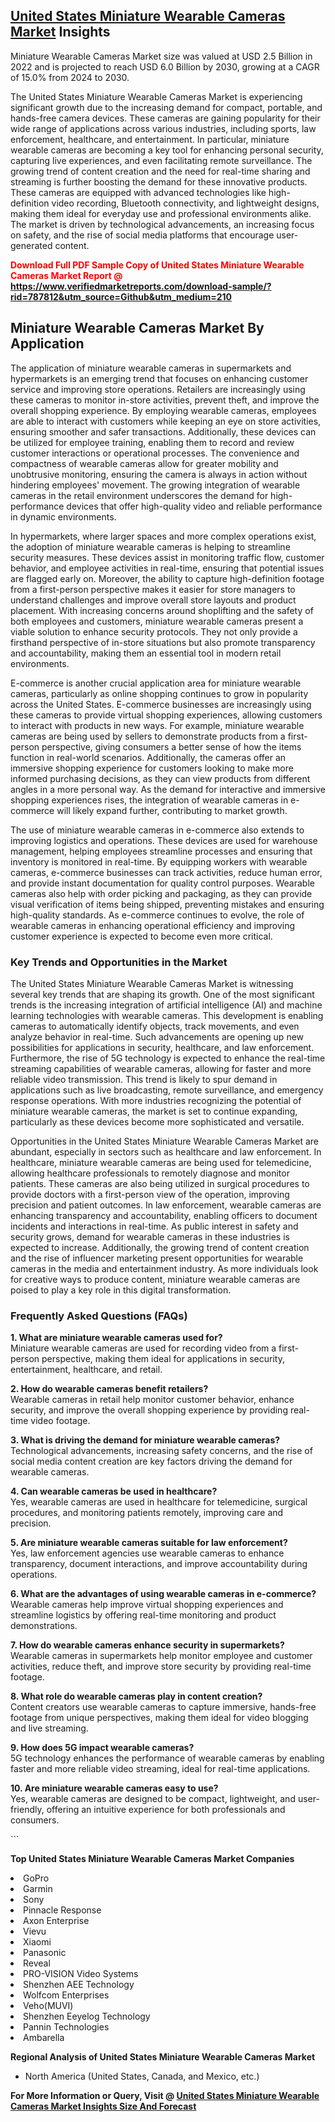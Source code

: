 <h2><a href="https://www.verifiedmarketreports.com/download-sample/?rid=787812&amp;utm_source=Github&amp;utm_medium=210" target="_blank">United States Miniature Wearable Cameras Market</a> Insights</h2><p>Miniature Wearable Cameras Market size was valued at USD 2.5 Billion in 2022 and is projected to reach USD 6.0 Billion by 2030, growing at a CAGR of 15.0% from 2024 to 2030.</p><p><p>The United States Miniature Wearable Cameras Market is experiencing significant growth due to the increasing demand for compact, portable, and hands-free camera devices. These cameras are gaining popularity for their wide range of applications across various industries, including sports, law enforcement, healthcare, and entertainment. In particular, miniature wearable cameras are becoming a key tool for enhancing personal security, capturing live experiences, and even facilitating remote surveillance. The growing trend of content creation and the need for real-time sharing and streaming is further boosting the demand for these innovative products. These cameras are equipped with advanced technologies like high-definition video recording, Bluetooth connectivity, and lightweight designs, making them ideal for everyday use and professional environments alike. The market is driven by technological advancements, an increasing focus on safety, and the rise of social media platforms that encourage user-generated content. <strong><p><span class=""><span style="color: #ff0000;"><strong>Download Full PDF Sample Copy of United States Miniature Wearable Cameras Market Report</strong> @ </span><a href="https://www.verifiedmarketreports.com/download-sample/?rid=787812&amp;utm_source=Github&amp;utm_medium=210" target="_blank">https://www.verifiedmarketreports.com/download-sample/?rid=787812&amp;utm_source=Github&amp;utm_medium=210</a></span></p></strong></p><h2>Miniature Wearable Cameras Market By Application</h2><p>The application of miniature wearable cameras in supermarkets and hypermarkets is an emerging trend that focuses on enhancing customer service and improving store operations. Retailers are increasingly using these cameras to monitor in-store activities, prevent theft, and improve the overall shopping experience. By employing wearable cameras, employees are able to interact with customers while keeping an eye on store activities, ensuring smoother and safer transactions. Additionally, these devices can be utilized for employee training, enabling them to record and review customer interactions or operational processes. The convenience and compactness of wearable cameras allow for greater mobility and unobtrusive monitoring, ensuring the camera is always in action without hindering employees' movement. The growing integration of wearable cameras in the retail environment underscores the demand for high-performance devices that offer high-quality video and reliable performance in dynamic environments.<p>In hypermarkets, where larger spaces and more complex operations exist, the adoption of miniature wearable cameras is helping to streamline security measures. These devices assist in monitoring traffic flow, customer behavior, and employee activities in real-time, ensuring that potential issues are flagged early on. Moreover, the ability to capture high-definition footage from a first-person perspective makes it easier for store managers to understand challenges and improve overall store layouts and product placement. With increasing concerns around shoplifting and the safety of both employees and customers, miniature wearable cameras present a viable solution to enhance security protocols. They not only provide a firsthand perspective of in-store situations but also promote transparency and accountability, making them an essential tool in modern retail environments.</p><p>E-commerce is another crucial application area for miniature wearable cameras, particularly as online shopping continues to grow in popularity across the United States. E-commerce businesses are increasingly using these cameras to provide virtual shopping experiences, allowing customers to interact with products in new ways. For example, miniature wearable cameras are being used by sellers to demonstrate products from a first-person perspective, giving consumers a better sense of how the items function in real-world scenarios. Additionally, the cameras offer an immersive shopping experience for customers looking to make more informed purchasing decisions, as they can view products from different angles in a more personal way. As the demand for interactive and immersive shopping experiences rises, the integration of wearable cameras in e-commerce will likely expand further, contributing to market growth.<p>The use of miniature wearable cameras in e-commerce also extends to improving logistics and operations. These devices are used for warehouse management, helping employees streamline processes and ensuring that inventory is monitored in real-time. By equipping workers with wearable cameras, e-commerce businesses can track activities, reduce human error, and provide instant documentation for quality control purposes. Wearable cameras also help with order picking and packaging, as they can provide visual verification of items being shipped, preventing mistakes and ensuring high-quality standards. As e-commerce continues to evolve, the role of wearable cameras in enhancing operational efficiency and improving customer experience is expected to become even more critical.</p><h3>Key Trends and Opportunities in the Market</h3><p>The United States Miniature Wearable Cameras Market is witnessing several key trends that are shaping its growth. One of the most significant trends is the increasing integration of artificial intelligence (AI) and machine learning technologies with wearable cameras. This development is enabling cameras to automatically identify objects, track movements, and even analyze behavior in real-time. Such advancements are opening up new possibilities for applications in security, healthcare, and law enforcement. Furthermore, the rise of 5G technology is expected to enhance the real-time streaming capabilities of wearable cameras, allowing for faster and more reliable video transmission. This trend is likely to spur demand in applications such as live broadcasting, remote surveillance, and emergency response operations. With more industries recognizing the potential of miniature wearable cameras, the market is set to continue expanding, particularly as these devices become more sophisticated and versatile.</p><p>Opportunities in the United States Miniature Wearable Cameras Market are abundant, especially in sectors such as healthcare and law enforcement. In healthcare, miniature wearable cameras are being used for telemedicine, allowing healthcare professionals to remotely diagnose and monitor patients. These cameras are also being utilized in surgical procedures to provide doctors with a first-person view of the operation, improving precision and patient outcomes. In law enforcement, wearable cameras are enhancing transparency and accountability, enabling officers to document incidents and interactions in real-time. As public interest in safety and security grows, demand for wearable cameras in these industries is expected to increase. Additionally, the growing trend of content creation and the rise of influencer marketing present opportunities for wearable cameras in the media and entertainment industry. As more individuals look for creative ways to produce content, miniature wearable cameras are poised to play a key role in this digital transformation.</p><h3>Frequently Asked Questions (FAQs)</h3><p><strong>1. What are miniature wearable cameras used for?</strong><br>Miniature wearable cameras are used for recording video from a first-person perspective, making them ideal for applications in security, entertainment, healthcare, and retail.</p><p><strong>2. How do wearable cameras benefit retailers?</strong><br>Wearable cameras in retail help monitor customer behavior, enhance security, and improve the overall shopping experience by providing real-time video footage.</p><p><strong>3. What is driving the demand for miniature wearable cameras?</strong><br>Technological advancements, increasing safety concerns, and the rise of social media content creation are key factors driving the demand for wearable cameras.</p><p><strong>4. Can wearable cameras be used in healthcare?</strong><br>Yes, wearable cameras are used in healthcare for telemedicine, surgical procedures, and monitoring patients remotely, improving care and precision.</p><p><strong>5. Are miniature wearable cameras suitable for law enforcement?</strong><br>Yes, law enforcement agencies use wearable cameras to enhance transparency, document interactions, and improve accountability during operations.</p><p><strong>6. What are the advantages of using wearable cameras in e-commerce?</strong><br>Wearable cameras help improve virtual shopping experiences and streamline logistics by offering real-time monitoring and product demonstrations.</p><p><strong>7. How do wearable cameras enhance security in supermarkets?</strong><br>Wearable cameras in supermarkets help monitor employee and customer activities, reduce theft, and improve store security by providing real-time footage.</p><p><strong>8. What role do wearable cameras play in content creation?</strong><br>Content creators use wearable cameras to capture immersive, hands-free footage from unique perspectives, making them ideal for video blogging and live streaming.</p><p><strong>9. How does 5G impact wearable cameras?</strong><br>5G technology enhances the performance of wearable cameras by enabling faster and more reliable video streaming, ideal for real-time applications.</p><p><strong>10. Are miniature wearable cameras easy to use?</strong><br>Yes, wearable cameras are designed to be compact, lightweight, and user-friendly, offering an intuitive experience for both professionals and consumers.</p>```</p><p><strong>Top United States Miniature Wearable Cameras Market Companies</strong></p><div data-test-id=""><p><li>GoPro</li><li> Garmin</li><li> Sony</li><li> Pinnacle Response</li><li> Axon Enterprise</li><li> Vievu</li><li> Xiaomi</li><li> Panasonic</li><li> Reveal</li><li> PRO-VISION Video Systems</li><li> Shenzhen AEE Technology</li><li> Wolfcom Enterprises</li><li> Veho(MUVI)</li><li> Shenzhen Eeyelog Technology</li><li> Pannin Technologies</li><li> Ambarella</li></p><div><strong>Regional Analysis of&nbsp;United States Miniature Wearable Cameras Market</strong></div><ul><li dir="ltr"><p dir="ltr">North America&nbsp;(United States, Canada, and Mexico, etc.)</p></li></ul><p><strong>For More Information or Query, Visit @&nbsp;</strong><strong><a href="https://www.verifiedmarketreports.com/product/miniature-wearable-cameras-market/?utm_source=Github&amp;utm_medium=210" target="_blank">United States Miniature Wearable Cameras Market Insights Size And Forecast</a></strong></p></div>
